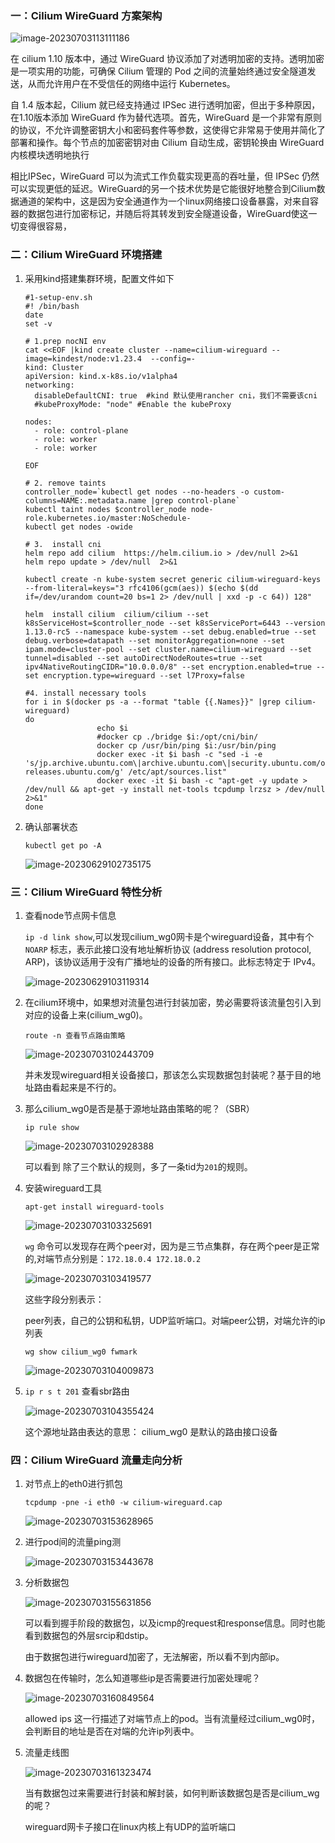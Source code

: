 ### 一：Cilium WireGuard 方案架构

![image-20230703113111186](./assets/image-20230703113111186.png)

在 cilium 1.10 版本中，通过 WireGuard 协议添加了对透明加密的支持。透明加密是一项实用的功能，可确保 Cilium 管理的 Pod 之间的流量始终通过安全隧道发送，从而允许用户在不受信任的网络中运行 Kubernetes。

自 1.4 版本起，Cilium 就已经支持通过 IPSec 进行透明加密，但出于多种原因，在1.10版本添加 WireGuard 作为替代选项。首先，WireGuard 是一个非常有原则的协议，不允许调整密钥大小和密码套件等参数，这使得它非常易于使用并简化了部署和操作。每个节点的加密密钥对由 Cilium 自动生成，密钥轮换由 WireGuard 内核模块透明地执行

相比IPSec，WireGuard 可以为流式工作负载实现更高的吞吐量，但 IPSec 仍然可以实现更低的延迟。WireGuard的另一个技术优势是它能很好地整合到Cilium数据通道的架构中，这是因为安全通道作为一个linux网络接口设备暴露，对来自容器的数据包进行加密标记，并随后将其转发到安全隧道设备，WireGuard使这一切变得很容易，

### 二：Cilium WireGuard 环境搭建

1. 采用kind搭建集群环境，配置文件如下

   ```shell
   #1-setup-env.sh
   #! /bin/bash
   date
   set -v
   
   # 1.prep nocNI env
   cat <<EOF |kind create cluster --name=cilium-wireguard --image=kindest/node:v1.23.4  --config=-
   kind: Cluster
   apiVersion: kind.x-k8s.io/v1alpha4
   networking:
     disableDefaultCNI: true  #kind 默认使用rancher cni，我们不需要该cni
     #kubeProxyMode: "node" #Enable the kubeProxy
     
   nodes:
     - role: control-plane
     - role: worker
     - role: worker
     
   EOF
   
   # 2. remove taints
   controller_node=`kubectl get nodes --no-headers -o custom-columns=NAME:.metadata.name |grep control-plane`
   kubectl taint nodes $controller_node node-role.kubernetes.io/master:NoSchedule-
   kubectl get nodes -owide
   
   # 3.  install cni
   helm repo add cilium  https://helm.cilium.io > /dev/null 2>&1
   helm repo update > /dev/null  2>&1
   
   kubectl create -n kube-system secret generic cilium-wireguard-keys --from-literal=keys="3 rfc4106(gcm(aes)) $(echo $(dd if=/dev/urandom count=20 bs=1 2> /dev/null | xxd -p -c 64)) 128"
   
   helm  install cilium  cilium/cilium --set k8sServiceHost=$controller_node --set k8sServicePort=6443 --version 1.13.0-rc5 --namespace kube-system --set debug.enabled=true --set debug.verbose=datapath --set monitorAggregation=none --set ipam.mode=cluster-pool --set cluster.name=cilium-wireguard --set tunnel=disabled --set autoDirectNodeRoutes=true --set ipv4NativeRoutingCIDR="10.0.0.0/8" --set encryption.enabled=true --set encryption.type=wireguard --set l7Proxy=false
   
   #4. install necessary tools
   for i in $(docker ps -a --format "table {{.Names}}" |grep cilium-wireguard)
   do
                   echo $i
                   #docker cp ./bridge $i:/opt/cni/bin/
                   docker cp /usr/bin/ping $i:/usr/bin/ping
                   docker exec -it $i bash -c "sed -i -e  's/jp.archive.ubuntu.com\|archive.ubuntu.com\|security.ubuntu.com/old-releases.ubuntu.com/g' /etc/apt/sources.list"
                   docker exec -it $i bash -c "apt-get -y update > /dev/null && apt-get -y install net-tools tcpdump lrzsz > /dev/null 2>&1"
   done
   ```
   
   

2. 确认部署状态

   `kubectl get po -A`

   ![image-20230629102735175](./assets/image-20230629102735175.png)



### 三：Cilium WireGuard 特性分析

1. 查看node节点网卡信息

   `ip -d link show`,可以发现cilium_wg0网卡是个wireguard设备，其中有个`NOARP` 标志，表示此接口没有地址解析协议 (address resolution protocol, ARP)，该协议适用于没有广播地址的设备的所有接口。此标志特定于 IPv4。

   ![image-20230629103119314](./assets/image-20230629103119314.png)

2. 在cilium环境中，如果想对流量包进行封装加密，势必需要将该流量包引入到对应的设备上来(cilium_wg0)。

   `route -n 查看节点路由策略` 

   ![image-20230703102443709](./assets/image-20230703102443709.png)

   并未发现wireguard相关设备接口，那该怎么实现数据包封装呢？基于目的地址路由看起来是不行的。

   

3. 那么cilium_wg0是否是基于源地址路由策略的呢？（SBR）

   `ip rule show`

   ![image-20230703102928388](./assets/image-20230703102928388.png)

   可以看到 除了三个默认的规则，多了一条tid为`201`的规则。

   

4. 安装wireguard工具

   `apt-get install wireguard-tools`

   ![image-20230703103325691](./assets/image-20230703103325691.png)

   `wg` 命令可以发现存在两个peer对，因为是三节点集群，存在两个peer是正常的,对端节点分别是：`172.18.0.4 172.18.0.2`

   ![image-20230703103419577](./assets/image-20230703103419577.png)

   这些字段分别表示：

   peer列表，自己的公钥和私钥，UDP监听端口。对端peer公钥，对端允许的ip列表

   

   `wg show cilium_wg0 fwmark`

   ![image-20230703104009873](./assets/image-20230703104009873.png)

   

5. `ip r s t 201` 查看sbr路由

   ![image-20230703104355424](./assets/image-20230703104355424.png)

   这个源地址路由表达的意思： cilium_wg0 是默认的路由接口设备



### 四：Cilium WireGuard 流量走向分析

1. 对节点上的eth0进行抓包

   `tcpdump -pne -i eth0 -w cilium-wireguard.cap`

   ![image-20230703153628965](./assets/image-20230703153628965.png)

   

2. 进行pod间的流量ping测

   ![image-20230703153443678](./assets/image-20230703153443678.png)

3. 分析数据包

   ![image-20230703155631856](./assets/image-20230703155631856.png)

   可以看到握手阶段的数据包，以及icmp的request和response信息。同时也能看到数据包的外层srcip和dstip。

   由于数据包进行wireguard加密了，无法解密，所以看不到内部ip。

   

4. 数据包在传输时，怎么知道哪些ip是否需要进行加密处理呢？

   ![image-20230703160849564](./assets/image-20230703160849564.png)

   allowed ips 这一行描述了对端节点上的pod。当有流量经过cilium_wg0时，会判断目的地址是否在对端的允许ip列表中。

   

   

5. 流量走线图

   ![image-20230703161323474](./assets/image-20230703161323474.png)

   当有数据包过来需要进行封装和解封装，如何判断该数据包是否是cilium_wg的呢？

   wireguard网卡子接口在linux内核上有UDP的监听端口



 